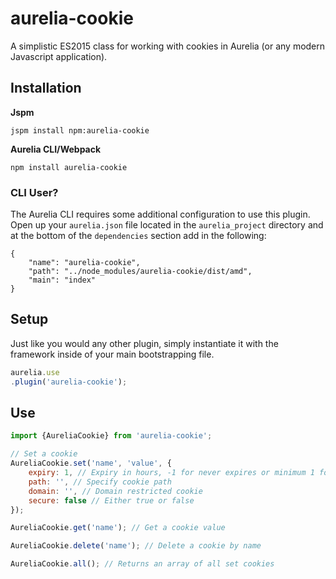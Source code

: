 # aurelia-cookie
A simplistic ES2015 class for working with cookies in Aurelia (or any modern Javascript application).

## Installation

**Jspm**

``` shell
jspm install npm:aurelia-cookie
```

**Aurelia CLI/Webpack**

``` shell
npm install aurelia-cookie
```

### CLI User?
The Aurelia CLI requires some additional configuration to use this plugin. Open up your `aurelia.json` file located in the `aurelia_project` directory and at the bottom of the `dependencies` section add in the following:

```
{
    "name": "aurelia-cookie",
    "path": "../node_modules/aurelia-cookie/dist/amd",
    "main": "index"
}
```

## Setup
Just like you would any other plugin, simply instantiate it with the framework inside of your main bootstrapping file.

``` javascript
aurelia.use
.plugin('aurelia-cookie');
```   

## Use

``` javascript
import {AureliaCookie} from 'aurelia-cookie';

// Set a cookie
AureliaCookie.set('name', 'value', {
    expiry: 1, // Expiry in hours, -1 for never expires or minimum 1 for one hour, 2 for two hours and so
    path: '', // Specify cookie path
    domain: '', // Domain restricted cookie
    secure: false // Either true or false
});

AureliaCookie.get('name'); // Get a cookie value

AureliaCookie.delete('name'); // Delete a cookie by name

AureliaCookie.all(); // Returns an array of all set cookies
```
